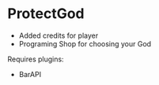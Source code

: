 ProtectGod
==========
- Added credits for player
- Programing Shop for choosing your God

Requires plugins:

- BarAPI
